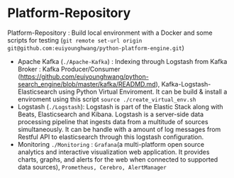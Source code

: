 # Platform-Repository
Platform-Repository : Build local environment with a Docker and some scripts for testing (`git remote set-url origin git@github.com:euiyounghwang/python-platform-engine.git`)

- Apache Kafka (`./Apache-Kafka`) : Indexing through Logstash from Kafka Broker : Kafka Producer/Consumer (https://github.com/euiyounghwang/python-search_engine/blob/master/kafka/READMD.md), Kafka-Logstash-Elasticsearch using Python Virtual Enviroment. It can be build & install a enviroment using this script `source ./create_virtual_env.sh`
- Logstash (`./Logstash`): Logstash is part of the Elastic Stack along with Beats, Elasticsearch and Kibana. Logstash is a server-side data processing pipeline that ingests data from a multitude of sources simultaneously. It can be handle with a amount of log messages from Restful API to elasticsearch through this logstash configuration.
- Monitoring `./Monitoring` : `Grafana`(a multi-platform open source analytics and interactive visualization web application. It provides charts, graphs, and alerts for the web when connected to supported data sources), `Prometheus, Cerebro, AlertManager`